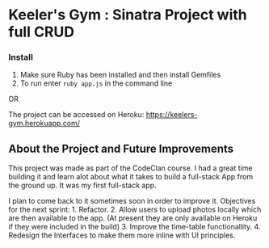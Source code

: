 # Keeler's Gym : Sinatra Project with full CRUD

### Install

1. Make sure Ruby has been installed and then install Gemfiles 
2. To run enter `ruby app.js` in the command line 

OR 

The project can be accessed on Heroku: https://keelers-gym.herokuapp.com/

## About the Project and Future Improvements

This project was made as part of the CodeClan course. I had a great time building it and learn alot about what it takes to build a full-stack App from the ground up. It was my first full-stack app.

I plan to come back to it sometimes soon in order to improve it. Objectives for the next sprint:
    1. Refactor.
    2. Allow users to upload photos locally which are then available to the app. (At present they are only available on Heroku if they were included in the build)
    3. Improve the time-table functionallity. 
    4. Redesign the Interfaces to make them more inline with UI principles. 
